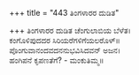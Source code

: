 +++
title = "443 ತಿಂಗಳಾರರ ದುಡಿತ"

+++
ತಿಂಗಳಾರರ ದುಡಿತ ಚೆಂಗುಲಾಬಿಯ ಬೆಳೆತ।  
ಕಂಗೊಳಿಪುದದರ ಸಿರಿಯರೆಗಳಿಗೆಯಲರೊಳ್॥  
ಪೊಂಗುವಾನಂದವದನನುಭವಿಸಿದವನ್ ಅಜನ।  
ಹಂಗಿಪನೆ ಕೃಪಣತೆಗೆ? - ಮಂಕುತಿಮ್ಮ॥  

